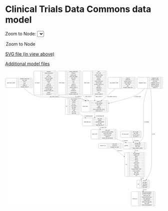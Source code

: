 <link rel='stylesheet' href="assets/style.css">
<link rel='stylesheet' href="https://unpkg.com/leaflet@1.5.1/dist/leaflet.css" integrity="sha512-xwE/Az9zrjBIphAcBb3F6JVqxf46+CDLwfLMHloNu6KEQCAWi6HcDUbeOfBIptF7tcCzusKFjFw2yuvEpDL9wQ==" crossorigin="">
<script type="text/javascript" src="https://code.jquery.com/jquery-3.2.1.min.js"></script>
<script type="text/javascript"  src="https://unpkg.com/leaflet@1.5.1/dist/leaflet.js"></script>
<script type="text/javascript" src="assets/actions.js"></script>

# Clinical Trials Data Commons data model

Zoom to Node: <select id="node_select">
  <option value="">Zoom to Node</option>
</select>
<div id="model"></div>

<p>
<a href="./model-desc/ctdc-model.svg">SVG file (in view above)</a>
<p>
<a href="./model-desc">Additional model files</a>


<div id='graph' style='display:off;'>
<svg width="2277pt" height="1960pt"
 viewBox="0.00 0.00 2277.00 1960.00" xmlns="http://www.w3.org/2000/svg" xmlns:xlink="http://www.w3.org/1999/xlink">
<g id="graph0" class="graph" transform="scale(1 1) rotate(0) translate(4 1956)">
<title>Perl</title>
<polygon fill="#ffffff" stroke="transparent" points="-4,4 -4,-1956 2273,-1956 2273,4 -4,4"/>
<!-- gene_fusion_variant -->
<g id="node1" class="node">
<title>gene_fusion_variant</title>
<path fill="none" stroke="#000000" d="M12,-1710C12,-1710 379,-1710 379,-1710 385,-1710 391,-1716 391,-1722 391,-1722 391,-1836 391,-1836 391,-1842 385,-1848 379,-1848 379,-1848 12,-1848 12,-1848 6,-1848 0,-1842 0,-1836 0,-1836 0,-1722 0,-1722 0,-1716 6,-1710 12,-1710"/>
<text text-anchor="middle" x="80.5" y="-1775.3" font-family="Times,serif" font-size="14.00" fill="#000000">gene_fusion_variant</text>
<polyline fill="none" stroke="#000000" points="161,-1710 161,-1848 "/>
<text text-anchor="middle" x="171.5" y="-1775.3" font-family="Times,serif" font-size="14.00" fill="#000000"> </text>
<polyline fill="none" stroke="#000000" points="182,-1710 182,-1848 "/>
<text text-anchor="middle" x="276" y="-1832.8" font-family="Times,serif" font-size="14.00" fill="#000000">oncomine_variant_class</text>
<polyline fill="none" stroke="#000000" points="182,-1825 370,-1825 "/>
<text text-anchor="middle" x="276" y="-1809.8" font-family="Times,serif" font-size="14.00" fill="#000000">show_node</text>
<polyline fill="none" stroke="#000000" points="182,-1802 370,-1802 "/>
<text text-anchor="middle" x="276" y="-1786.8" font-family="Times,serif" font-size="14.00" fill="#000000">gene2</text>
<polyline fill="none" stroke="#000000" points="182,-1779 370,-1779 "/>
<text text-anchor="middle" x="276" y="-1763.8" font-family="Times,serif" font-size="14.00" fill="#000000">gene1</text>
<polyline fill="none" stroke="#000000" points="182,-1756 370,-1756 "/>
<text text-anchor="middle" x="276" y="-1740.8" font-family="Times,serif" font-size="14.00" fill="#000000">variant_id</text>
<polyline fill="none" stroke="#000000" points="182,-1733 370,-1733 "/>
<text text-anchor="middle" x="276" y="-1717.8" font-family="Times,serif" font-size="14.00" fill="#000000">external_variant_id</text>
<polyline fill="none" stroke="#000000" points="370,-1710 370,-1848 "/>
<text text-anchor="middle" x="380.5" y="-1775.3" font-family="Times,serif" font-size="14.00" fill="#000000"> </text>
</g>
<!-- variant_report -->
<g id="node10" class="node">
<title>variant_report</title>
<path fill="none" stroke="#000000" d="M1103.5,-1359C1103.5,-1359 1475.5,-1359 1475.5,-1359 1481.5,-1359 1487.5,-1365 1487.5,-1371 1487.5,-1371 1487.5,-1508 1487.5,-1508 1487.5,-1514 1481.5,-1520 1475.5,-1520 1475.5,-1520 1103.5,-1520 1103.5,-1520 1097.5,-1520 1091.5,-1514 1091.5,-1508 1091.5,-1508 1091.5,-1371 1091.5,-1371 1091.5,-1365 1097.5,-1359 1103.5,-1359"/>
<text text-anchor="middle" x="1151.5" y="-1435.8" font-family="Times,serif" font-size="14.00" fill="#000000">variant_report</text>
<polyline fill="none" stroke="#000000" points="1211.5,-1359 1211.5,-1520 "/>
<text text-anchor="middle" x="1222" y="-1435.8" font-family="Times,serif" font-size="14.00" fill="#000000"> </text>
<polyline fill="none" stroke="#000000" points="1232.5,-1359 1232.5,-1520 "/>
<text text-anchor="middle" x="1349.5" y="-1504.8" font-family="Times,serif" font-size="14.00" fill="#000000">analysis_id</text>
<polyline fill="none" stroke="#000000" points="1232.5,-1497 1466.5,-1497 "/>
<text text-anchor="middle" x="1349.5" y="-1481.8" font-family="Times,serif" font-size="14.00" fill="#000000">reference_genome</text>
<polyline fill="none" stroke="#000000" points="1232.5,-1474 1466.5,-1474 "/>
<text text-anchor="middle" x="1349.5" y="-1458.8" font-family="Times,serif" font-size="14.00" fill="#000000">show_node</text>
<polyline fill="none" stroke="#000000" points="1232.5,-1451 1466.5,-1451 "/>
<text text-anchor="middle" x="1349.5" y="-1435.8" font-family="Times,serif" font-size="14.00" fill="#000000">mapd</text>
<polyline fill="none" stroke="#000000" points="1232.5,-1428 1466.5,-1428 "/>
<text text-anchor="middle" x="1349.5" y="-1412.8" font-family="Times,serif" font-size="14.00" fill="#000000">cellularity</text>
<polyline fill="none" stroke="#000000" points="1232.5,-1405 1466.5,-1405 "/>
<text text-anchor="middle" x="1349.5" y="-1389.8" font-family="Times,serif" font-size="14.00" fill="#000000">torrent_variant_caller_version</text>
<polyline fill="none" stroke="#000000" points="1232.5,-1382 1466.5,-1382 "/>
<text text-anchor="middle" x="1349.5" y="-1366.8" font-family="Times,serif" font-size="14.00" fill="#000000">variant_report_id</text>
<polyline fill="none" stroke="#000000" points="1466.5,-1359 1466.5,-1520 "/>
<text text-anchor="middle" x="1477" y="-1435.8" font-family="Times,serif" font-size="14.00" fill="#000000"> </text>
</g>
<!-- gene_fusion_variant&#45;&gt;variant_report -->
<g id="edge6" class="edge">
<title>gene_fusion_variant&#45;&gt;variant_report</title>
<path fill="none" stroke="#000000" d="M258.5742,-1709.5692C296.1109,-1672.7414 346.7961,-1630.2154 400.5,-1606 492.2357,-1564.6359 524.303,-1582.3269 624.5,-1573 725.6968,-1563.58 983.6332,-1582.4156 1081.5,-1555 1107.1821,-1547.8056 1133.1414,-1536.8925 1157.6043,-1524.5943"/>
<polygon fill="#000000" stroke="#000000" points="1159.2474,-1527.6851 1166.5459,-1520.0051 1156.0511,-1521.4575 1159.2474,-1527.6851"/>
<text text-anchor="middle" x="707.5" y="-1576.8" font-family="Times,serif" font-size="14.00" fill="#000000">gene_fusion_variant_of</text>
</g>
<!-- arm -->
<g id="node2" class="node">
<title>arm</title>
<path fill="none" stroke="#000000" d="M1909.5,-259.5C1909.5,-259.5 2069.5,-259.5 2069.5,-259.5 2075.5,-259.5 2081.5,-265.5 2081.5,-271.5 2081.5,-271.5 2081.5,-362.5 2081.5,-362.5 2081.5,-368.5 2075.5,-374.5 2069.5,-374.5 2069.5,-374.5 1909.5,-374.5 1909.5,-374.5 1903.5,-374.5 1897.5,-368.5 1897.5,-362.5 1897.5,-362.5 1897.5,-271.5 1897.5,-271.5 1897.5,-265.5 1903.5,-259.5 1909.5,-259.5"/>
<text text-anchor="middle" x="1920" y="-313.3" font-family="Times,serif" font-size="14.00" fill="#000000">arm</text>
<polyline fill="none" stroke="#000000" points="1942.5,-259.5 1942.5,-374.5 "/>
<text text-anchor="middle" x="1953" y="-313.3" font-family="Times,serif" font-size="14.00" fill="#000000"> </text>
<polyline fill="none" stroke="#000000" points="1963.5,-259.5 1963.5,-374.5 "/>
<text text-anchor="middle" x="2012" y="-359.3" font-family="Times,serif" font-size="14.00" fill="#000000">arm_id</text>
<polyline fill="none" stroke="#000000" points="1963.5,-351.5 2060.5,-351.5 "/>
<text text-anchor="middle" x="2012" y="-336.3" font-family="Times,serif" font-size="14.00" fill="#000000">arm_target</text>
<polyline fill="none" stroke="#000000" points="1963.5,-328.5 2060.5,-328.5 "/>
<text text-anchor="middle" x="2012" y="-313.3" font-family="Times,serif" font-size="14.00" fill="#000000">arm_drug</text>
<polyline fill="none" stroke="#000000" points="1963.5,-305.5 2060.5,-305.5 "/>
<text text-anchor="middle" x="2012" y="-290.3" font-family="Times,serif" font-size="14.00" fill="#000000">pubmed_id</text>
<polyline fill="none" stroke="#000000" points="1963.5,-282.5 2060.5,-282.5 "/>
<text text-anchor="middle" x="2012" y="-267.3" font-family="Times,serif" font-size="14.00" fill="#000000">show_node</text>
<polyline fill="none" stroke="#000000" points="2060.5,-259.5 2060.5,-374.5 "/>
<text text-anchor="middle" x="2071" y="-313.3" font-family="Times,serif" font-size="14.00" fill="#000000"> </text>
</g>
<!-- clinical_trial -->
<g id="node6" class="node">
<title>clinical_trial</title>
<path fill="none" stroke="#000000" d="M1829,-.5C1829,-.5 2150,-.5 2150,-.5 2156,-.5 2162,-6.5 2162,-12.5 2162,-12.5 2162,-195.5 2162,-195.5 2162,-201.5 2156,-207.5 2150,-207.5 2150,-207.5 1829,-207.5 1829,-207.5 1823,-207.5 1817,-201.5 1817,-195.5 1817,-195.5 1817,-12.5 1817,-12.5 1817,-6.5 1823,-.5 1829,-.5"/>
<text text-anchor="middle" x="1870" y="-100.3" font-family="Times,serif" font-size="14.00" fill="#000000">clinical_trial</text>
<polyline fill="none" stroke="#000000" points="1923,-.5 1923,-207.5 "/>
<text text-anchor="middle" x="1933.5" y="-100.3" font-family="Times,serif" font-size="14.00" fill="#000000"> </text>
<polyline fill="none" stroke="#000000" points="1944,-.5 1944,-207.5 "/>
<text text-anchor="middle" x="2042.5" y="-192.3" font-family="Times,serif" font-size="14.00" fill="#000000">clinical_trial_description</text>
<polyline fill="none" stroke="#000000" points="1944,-184.5 2141,-184.5 "/>
<text text-anchor="middle" x="2042.5" y="-169.3" font-family="Times,serif" font-size="14.00" fill="#000000">principal_investigators</text>
<polyline fill="none" stroke="#000000" points="1944,-161.5 2141,-161.5 "/>
<text text-anchor="middle" x="2042.5" y="-146.3" font-family="Times,serif" font-size="14.00" fill="#000000">clinical_trial_type</text>
<polyline fill="none" stroke="#000000" points="1944,-138.5 2141,-138.5 "/>
<text text-anchor="middle" x="2042.5" y="-123.3" font-family="Times,serif" font-size="14.00" fill="#000000">clinical_trial_short_name</text>
<polyline fill="none" stroke="#000000" points="1944,-115.5 2141,-115.5 "/>
<text text-anchor="middle" x="2042.5" y="-100.3" font-family="Times,serif" font-size="14.00" fill="#000000">lead_organization</text>
<polyline fill="none" stroke="#000000" points="1944,-92.5 2141,-92.5 "/>
<text text-anchor="middle" x="2042.5" y="-77.3" font-family="Times,serif" font-size="14.00" fill="#000000">clinical_trial_id</text>
<polyline fill="none" stroke="#000000" points="1944,-69.5 2141,-69.5 "/>
<text text-anchor="middle" x="2042.5" y="-54.3" font-family="Times,serif" font-size="14.00" fill="#000000">clinical_trial_long_name</text>
<polyline fill="none" stroke="#000000" points="1944,-46.5 2141,-46.5 "/>
<text text-anchor="middle" x="2042.5" y="-31.3" font-family="Times,serif" font-size="14.00" fill="#000000">show_node</text>
<polyline fill="none" stroke="#000000" points="1944,-23.5 2141,-23.5 "/>
<text text-anchor="middle" x="2042.5" y="-8.3" font-family="Times,serif" font-size="14.00" fill="#000000">clinical_trial_designation</text>
<polyline fill="none" stroke="#000000" points="2141,-.5 2141,-207.5 "/>
<text text-anchor="middle" x="2151.5" y="-100.3" font-family="Times,serif" font-size="14.00" fill="#000000"> </text>
</g>
<!-- arm&#45;&gt;clinical_trial -->
<g id="edge8" class="edge">
<title>arm&#45;&gt;clinical_trial</title>
<path fill="none" stroke="#000000" d="M1989.5,-259.3591C1989.5,-246.3456 1989.5,-232.0895 1989.5,-217.6573"/>
<polygon fill="#000000" stroke="#000000" points="1993.0001,-217.6507 1989.5,-207.6508 1986.0001,-217.6508 1993.0001,-217.6507"/>
<text text-anchor="middle" x="2015.5" y="-229.8" font-family="Times,serif" font-size="14.00" fill="#000000">of_trial</text>
</g>
<!-- metastatic_site -->
<g id="node3" class="node">
<title>metastatic_site</title>
<path fill="none" stroke="#000000" d="M1355.5,-835C1355.5,-835 1673.5,-835 1673.5,-835 1679.5,-835 1685.5,-841 1685.5,-847 1685.5,-847 1685.5,-892 1685.5,-892 1685.5,-898 1679.5,-904 1673.5,-904 1673.5,-904 1355.5,-904 1355.5,-904 1349.5,-904 1343.5,-898 1343.5,-892 1343.5,-892 1343.5,-847 1343.5,-847 1343.5,-841 1349.5,-835 1355.5,-835"/>
<text text-anchor="middle" x="1407" y="-865.8" font-family="Times,serif" font-size="14.00" fill="#000000">metastatic_site</text>
<polyline fill="none" stroke="#000000" points="1470.5,-835 1470.5,-904 "/>
<text text-anchor="middle" x="1481" y="-865.8" font-family="Times,serif" font-size="14.00" fill="#000000"> </text>
<polyline fill="none" stroke="#000000" points="1491.5,-835 1491.5,-904 "/>
<text text-anchor="middle" x="1578" y="-888.8" font-family="Times,serif" font-size="14.00" fill="#000000">show_node</text>
<polyline fill="none" stroke="#000000" points="1491.5,-881 1664.5,-881 "/>
<text text-anchor="middle" x="1578" y="-865.8" font-family="Times,serif" font-size="14.00" fill="#000000">met_site_id</text>
<polyline fill="none" stroke="#000000" points="1491.5,-858 1664.5,-858 "/>
<text text-anchor="middle" x="1578" y="-842.8" font-family="Times,serif" font-size="14.00" fill="#000000">metastatic_site_name</text>
<polyline fill="none" stroke="#000000" points="1664.5,-835 1664.5,-904 "/>
<text text-anchor="middle" x="1675" y="-865.8" font-family="Times,serif" font-size="14.00" fill="#000000"> </text>
</g>
<!-- case -->
<g id="node4" class="node">
<title>case</title>
<path fill="none" stroke="#000000" d="M1733.5,-426.5C1733.5,-426.5 2001.5,-426.5 2001.5,-426.5 2007.5,-426.5 2013.5,-432.5 2013.5,-438.5 2013.5,-438.5 2013.5,-759.5 2013.5,-759.5 2013.5,-765.5 2007.5,-771.5 2001.5,-771.5 2001.5,-771.5 1733.5,-771.5 1733.5,-771.5 1727.5,-771.5 1721.5,-765.5 1721.5,-759.5 1721.5,-759.5 1721.5,-438.5 1721.5,-438.5 1721.5,-432.5 1727.5,-426.5 1733.5,-426.5"/>
<text text-anchor="middle" x="1746" y="-595.3" font-family="Times,serif" font-size="14.00" fill="#000000">case</text>
<polyline fill="none" stroke="#000000" points="1770.5,-426.5 1770.5,-771.5 "/>
<text text-anchor="middle" x="1781" y="-595.3" font-family="Times,serif" font-size="14.00" fill="#000000"> </text>
<polyline fill="none" stroke="#000000" points="1791.5,-426.5 1791.5,-771.5 "/>
<text text-anchor="middle" x="1892" y="-756.3" font-family="Times,serif" font-size="14.00" fill="#000000">ctep_subcategory</text>
<polyline fill="none" stroke="#000000" points="1791.5,-748.5 1992.5,-748.5 "/>
<text text-anchor="middle" x="1892" y="-733.3" font-family="Times,serif" font-size="14.00" fill="#000000">meddra_code</text>
<polyline fill="none" stroke="#000000" points="1791.5,-725.5 1992.5,-725.5 "/>
<text text-anchor="middle" x="1892" y="-710.3" font-family="Times,serif" font-size="14.00" fill="#000000">gender</text>
<polyline fill="none" stroke="#000000" points="1791.5,-702.5 1992.5,-702.5 "/>
<text text-anchor="middle" x="1892" y="-687.3" font-family="Times,serif" font-size="14.00" fill="#000000">disease</text>
<polyline fill="none" stroke="#000000" points="1791.5,-679.5 1992.5,-679.5 "/>
<text text-anchor="middle" x="1892" y="-664.3" font-family="Times,serif" font-size="14.00" fill="#000000">ethnicity</text>
<polyline fill="none" stroke="#000000" points="1791.5,-656.5 1992.5,-656.5 "/>
<text text-anchor="middle" x="1892" y="-641.3" font-family="Times,serif" font-size="14.00" fill="#000000">case_id</text>
<polyline fill="none" stroke="#000000" points="1791.5,-633.5 1992.5,-633.5 "/>
<text text-anchor="middle" x="1892" y="-618.3" font-family="Times,serif" font-size="14.00" fill="#000000">patient_status</text>
<polyline fill="none" stroke="#000000" points="1791.5,-610.5 1992.5,-610.5 "/>
<text text-anchor="middle" x="1892" y="-595.3" font-family="Times,serif" font-size="14.00" fill="#000000">source_id</text>
<polyline fill="none" stroke="#000000" points="1791.5,-587.5 1992.5,-587.5 "/>
<text text-anchor="middle" x="1892" y="-572.3" font-family="Times,serif" font-size="14.00" fill="#000000">prior_drugs</text>
<polyline fill="none" stroke="#000000" points="1791.5,-564.5 1992.5,-564.5 "/>
<text text-anchor="middle" x="1892" y="-549.3" font-family="Times,serif" font-size="14.00" fill="#000000">current_step</text>
<polyline fill="none" stroke="#000000" points="1791.5,-541.5 1992.5,-541.5 "/>
<text text-anchor="middle" x="1892" y="-526.3" font-family="Times,serif" font-size="14.00" fill="#000000">ecog_performance_status</text>
<polyline fill="none" stroke="#000000" points="1791.5,-518.5 1992.5,-518.5 "/>
<text text-anchor="middle" x="1892" y="-503.3" font-family="Times,serif" font-size="14.00" fill="#000000">extent_of_disease</text>
<polyline fill="none" stroke="#000000" points="1791.5,-495.5 1992.5,-495.5 "/>
<text text-anchor="middle" x="1892" y="-480.3" font-family="Times,serif" font-size="14.00" fill="#000000">show_node</text>
<polyline fill="none" stroke="#000000" points="1791.5,-472.5 1992.5,-472.5 "/>
<text text-anchor="middle" x="1892" y="-457.3" font-family="Times,serif" font-size="14.00" fill="#000000">ctep_category</text>
<polyline fill="none" stroke="#000000" points="1791.5,-449.5 1992.5,-449.5 "/>
<text text-anchor="middle" x="1892" y="-434.3" font-family="Times,serif" font-size="14.00" fill="#000000">race</text>
<polyline fill="none" stroke="#000000" points="1992.5,-426.5 1992.5,-771.5 "/>
<text text-anchor="middle" x="2003" y="-595.3" font-family="Times,serif" font-size="14.00" fill="#000000"> </text>
</g>
<!-- metastatic_site&#45;&gt;case -->
<g id="edge11" class="edge">
<title>metastatic_site&#45;&gt;case</title>
<path fill="none" stroke="#000000" d="M1559.5662,-834.9662C1598.5404,-805.1007 1657.2403,-760.1197 1712.9715,-717.4135"/>
<polygon fill="#000000" stroke="#000000" points="1715.3613,-719.9917 1721.17,-711.1311 1711.1036,-714.4354 1715.3613,-719.9917"/>
<text text-anchor="middle" x="1651" y="-793.8" font-family="Times,serif" font-size="14.00" fill="#000000">met_site_of</text>
</g>
<!-- case&#45;&gt;arm -->
<g id="edge14" class="edge">
<title>case&#45;&gt;arm</title>
<path fill="none" stroke="#000000" d="M1942.157,-426.4322C1948.6055,-411.5267 1954.8393,-397.1174 1960.5497,-383.9178"/>
<polygon fill="#000000" stroke="#000000" points="1963.8526,-385.0981 1964.6109,-374.5305 1957.428,-382.3187 1963.8526,-385.0981"/>
<text text-anchor="middle" x="1977.5" y="-396.8" font-family="Times,serif" font-size="14.00" fill="#000000">of_arm</text>
</g>
<!-- specimen -->
<g id="node5" class="node">
<title>specimen</title>
<path fill="none" stroke="#000000" d="M1715.5,-823.5C1715.5,-823.5 2019.5,-823.5 2019.5,-823.5 2025.5,-823.5 2031.5,-829.5 2031.5,-835.5 2031.5,-835.5 2031.5,-903.5 2031.5,-903.5 2031.5,-909.5 2025.5,-915.5 2019.5,-915.5 2019.5,-915.5 1715.5,-915.5 1715.5,-915.5 1709.5,-915.5 1703.5,-909.5 1703.5,-903.5 1703.5,-903.5 1703.5,-835.5 1703.5,-835.5 1703.5,-829.5 1709.5,-823.5 1715.5,-823.5"/>
<text text-anchor="middle" x="1746" y="-865.8" font-family="Times,serif" font-size="14.00" fill="#000000">specimen</text>
<polyline fill="none" stroke="#000000" points="1788.5,-823.5 1788.5,-915.5 "/>
<text text-anchor="middle" x="1799" y="-865.8" font-family="Times,serif" font-size="14.00" fill="#000000"> </text>
<polyline fill="none" stroke="#000000" points="1809.5,-823.5 1809.5,-915.5 "/>
<text text-anchor="middle" x="1910" y="-900.3" font-family="Times,serif" font-size="14.00" fill="#000000">specimen_type</text>
<polyline fill="none" stroke="#000000" points="1809.5,-892.5 2010.5,-892.5 "/>
<text text-anchor="middle" x="1910" y="-877.3" font-family="Times,serif" font-size="14.00" fill="#000000">specimen_id</text>
<polyline fill="none" stroke="#000000" points="1809.5,-869.5 2010.5,-869.5 "/>
<text text-anchor="middle" x="1910" y="-854.3" font-family="Times,serif" font-size="14.00" fill="#000000">show_node</text>
<polyline fill="none" stroke="#000000" points="1809.5,-846.5 2010.5,-846.5 "/>
<text text-anchor="middle" x="1910" y="-831.3" font-family="Times,serif" font-size="14.00" fill="#000000">biopsy_sequence_number</text>
<polyline fill="none" stroke="#000000" points="2010.5,-823.5 2010.5,-915.5 "/>
<text text-anchor="middle" x="2021" y="-865.8" font-family="Times,serif" font-size="14.00" fill="#000000"> </text>
</g>
<!-- specimen&#45;&gt;case -->
<g id="edge2" class="edge">
<title>specimen&#45;&gt;case</title>
<path fill="none" stroke="#000000" d="M1867.5,-823.3067C1867.5,-810.9287 1867.5,-796.7591 1867.5,-781.6898"/>
<polygon fill="#000000" stroke="#000000" points="1871.0001,-781.667 1867.5,-771.667 1864.0001,-781.6671 1871.0001,-781.667"/>
<text text-anchor="middle" x="1894.5" y="-793.8" font-family="Times,serif" font-size="14.00" fill="#000000">of_case</text>
</g>
<!-- nucleic_acid -->
<g id="node7" class="node">
<title>nucleic_acid</title>
<path fill="none" stroke="#000000" d="M1247.5,-967.5C1247.5,-967.5 1597.5,-967.5 1597.5,-967.5 1603.5,-967.5 1609.5,-973.5 1609.5,-979.5 1609.5,-979.5 1609.5,-1093.5 1609.5,-1093.5 1609.5,-1099.5 1603.5,-1105.5 1597.5,-1105.5 1597.5,-1105.5 1247.5,-1105.5 1247.5,-1105.5 1241.5,-1105.5 1235.5,-1099.5 1235.5,-1093.5 1235.5,-1093.5 1235.5,-979.5 1235.5,-979.5 1235.5,-973.5 1241.5,-967.5 1247.5,-967.5"/>
<text text-anchor="middle" x="1288.5" y="-1032.8" font-family="Times,serif" font-size="14.00" fill="#000000">nucleic_acid</text>
<polyline fill="none" stroke="#000000" points="1341.5,-967.5 1341.5,-1105.5 "/>
<text text-anchor="middle" x="1352" y="-1032.8" font-family="Times,serif" font-size="14.00" fill="#000000"> </text>
<polyline fill="none" stroke="#000000" points="1362.5,-967.5 1362.5,-1105.5 "/>
<text text-anchor="middle" x="1475.5" y="-1090.3" font-family="Times,serif" font-size="14.00" fill="#000000">show_node</text>
<polyline fill="none" stroke="#000000" points="1362.5,-1082.5 1588.5,-1082.5 "/>
<text text-anchor="middle" x="1475.5" y="-1067.3" font-family="Times,serif" font-size="14.00" fill="#000000">molecular_sequence_number</text>
<polyline fill="none" stroke="#000000" points="1362.5,-1059.5 1588.5,-1059.5 "/>
<text text-anchor="middle" x="1475.5" y="-1044.3" font-family="Times,serif" font-size="14.00" fill="#000000">nucleic_acid_volume</text>
<polyline fill="none" stroke="#000000" points="1362.5,-1036.5 1588.5,-1036.5 "/>
<text text-anchor="middle" x="1475.5" y="-1021.3" font-family="Times,serif" font-size="14.00" fill="#000000">nucleic_acid_type</text>
<polyline fill="none" stroke="#000000" points="1362.5,-1013.5 1588.5,-1013.5 "/>
<text text-anchor="middle" x="1475.5" y="-998.3" font-family="Times,serif" font-size="14.00" fill="#000000">aliquot_id</text>
<polyline fill="none" stroke="#000000" points="1362.5,-990.5 1588.5,-990.5 "/>
<text text-anchor="middle" x="1475.5" y="-975.3" font-family="Times,serif" font-size="14.00" fill="#000000">nucleic_acid_concentration</text>
<polyline fill="none" stroke="#000000" points="1588.5,-967.5 1588.5,-1105.5 "/>
<text text-anchor="middle" x="1599" y="-1032.8" font-family="Times,serif" font-size="14.00" fill="#000000"> </text>
</g>
<!-- nucleic_acid&#45;&gt;specimen -->
<g id="edge4" class="edge">
<title>nucleic_acid&#45;&gt;specimen</title>
<path fill="none" stroke="#000000" d="M1606.3892,-967.4899C1649.6734,-951.2462 1694.9686,-934.2477 1735.4499,-919.0559"/>
<polygon fill="#000000" stroke="#000000" points="1736.6862,-922.3304 1744.8188,-915.5399 1734.2266,-915.7767 1736.6862,-922.3304"/>
<text text-anchor="middle" x="1729.5" y="-937.8" font-family="Times,serif" font-size="14.00" fill="#000000">of_specimen</text>
</g>
<!-- sequencing_assay -->
<g id="node8" class="node">
<title>sequencing_assay</title>
<path fill="none" stroke="#000000" d="M1121,-1157.5C1121,-1157.5 1458,-1157.5 1458,-1157.5 1464,-1157.5 1470,-1163.5 1470,-1169.5 1470,-1169.5 1470,-1260.5 1470,-1260.5 1470,-1266.5 1464,-1272.5 1458,-1272.5 1458,-1272.5 1121,-1272.5 1121,-1272.5 1115,-1272.5 1109,-1266.5 1109,-1260.5 1109,-1260.5 1109,-1169.5 1109,-1169.5 1109,-1163.5 1115,-1157.5 1121,-1157.5"/>
<text text-anchor="middle" x="1182" y="-1211.3" font-family="Times,serif" font-size="14.00" fill="#000000">sequencing_assay</text>
<polyline fill="none" stroke="#000000" points="1255,-1157.5 1255,-1272.5 "/>
<text text-anchor="middle" x="1265.5" y="-1211.3" font-family="Times,serif" font-size="14.00" fill="#000000"> </text>
<polyline fill="none" stroke="#000000" points="1276,-1157.5 1276,-1272.5 "/>
<text text-anchor="middle" x="1362.5" y="-1257.3" font-family="Times,serif" font-size="14.00" fill="#000000">show_node</text>
<polyline fill="none" stroke="#000000" points="1276,-1249.5 1449,-1249.5 "/>
<text text-anchor="middle" x="1362.5" y="-1234.3" font-family="Times,serif" font-size="14.00" fill="#000000">platform</text>
<polyline fill="none" stroke="#000000" points="1276,-1226.5 1449,-1226.5 "/>
<text text-anchor="middle" x="1362.5" y="-1211.3" font-family="Times,serif" font-size="14.00" fill="#000000">experimental_method</text>
<polyline fill="none" stroke="#000000" points="1276,-1203.5 1449,-1203.5 "/>
<text text-anchor="middle" x="1362.5" y="-1188.3" font-family="Times,serif" font-size="14.00" fill="#000000">qc_result</text>
<polyline fill="none" stroke="#000000" points="1276,-1180.5 1449,-1180.5 "/>
<text text-anchor="middle" x="1362.5" y="-1165.3" font-family="Times,serif" font-size="14.00" fill="#000000">sequencing_assay_id</text>
<polyline fill="none" stroke="#000000" points="1449,-1157.5 1449,-1272.5 "/>
<text text-anchor="middle" x="1459.5" y="-1211.3" font-family="Times,serif" font-size="14.00" fill="#000000"> </text>
</g>
<!-- sequencing_assay&#45;&gt;nucleic_acid -->
<g id="edge9" class="edge">
<title>sequencing_assay&#45;&gt;nucleic_acid</title>
<path fill="none" stroke="#000000" d="M1332.6813,-1157.0462C1342.985,-1143.2175 1354.1439,-1128.241 1364.9789,-1113.6993"/>
<polygon fill="#000000" stroke="#000000" points="1367.7893,-1115.7855 1370.9575,-1105.6754 1362.1761,-1111.6031 1367.7893,-1115.7855"/>
<text text-anchor="middle" x="1412" y="-1127.8" font-family="Times,serif" font-size="14.00" fill="#000000">of_nucleic_acid</text>
</g>
<!-- file -->
<g id="node9" class="node">
<title>file</title>
<path fill="none" stroke="#000000" d="M876,-1324.5C876,-1324.5 1061,-1324.5 1061,-1324.5 1067,-1324.5 1073,-1330.5 1073,-1336.5 1073,-1336.5 1073,-1542.5 1073,-1542.5 1073,-1548.5 1067,-1554.5 1061,-1554.5 1061,-1554.5 876,-1554.5 876,-1554.5 870,-1554.5 864,-1548.5 864,-1542.5 864,-1542.5 864,-1336.5 864,-1336.5 864,-1330.5 870,-1324.5 876,-1324.5"/>
<text text-anchor="middle" x="883.5" y="-1435.8" font-family="Times,serif" font-size="14.00" fill="#000000">file</text>
<polyline fill="none" stroke="#000000" points="903,-1324.5 903,-1554.5 "/>
<text text-anchor="middle" x="913.5" y="-1435.8" font-family="Times,serif" font-size="14.00" fill="#000000"> </text>
<polyline fill="none" stroke="#000000" points="924,-1324.5 924,-1554.5 "/>
<text text-anchor="middle" x="988" y="-1539.3" font-family="Times,serif" font-size="14.00" fill="#000000">file_description</text>
<polyline fill="none" stroke="#000000" points="924,-1531.5 1052,-1531.5 "/>
<text text-anchor="middle" x="988" y="-1516.3" font-family="Times,serif" font-size="14.00" fill="#000000">file_name</text>
<polyline fill="none" stroke="#000000" points="924,-1508.5 1052,-1508.5 "/>
<text text-anchor="middle" x="988" y="-1493.3" font-family="Times,serif" font-size="14.00" fill="#000000">md5sum</text>
<polyline fill="none" stroke="#000000" points="924,-1485.5 1052,-1485.5 "/>
<text text-anchor="middle" x="988" y="-1470.3" font-family="Times,serif" font-size="14.00" fill="#000000">file_size</text>
<polyline fill="none" stroke="#000000" points="924,-1462.5 1052,-1462.5 "/>
<text text-anchor="middle" x="988" y="-1447.3" font-family="Times,serif" font-size="14.00" fill="#000000">file_location</text>
<polyline fill="none" stroke="#000000" points="924,-1439.5 1052,-1439.5 "/>
<text text-anchor="middle" x="988" y="-1424.3" font-family="Times,serif" font-size="14.00" fill="#000000">file_format</text>
<polyline fill="none" stroke="#000000" points="924,-1416.5 1052,-1416.5 "/>
<text text-anchor="middle" x="988" y="-1401.3" font-family="Times,serif" font-size="14.00" fill="#000000">file_type</text>
<polyline fill="none" stroke="#000000" points="924,-1393.5 1052,-1393.5 "/>
<text text-anchor="middle" x="988" y="-1378.3" font-family="Times,serif" font-size="14.00" fill="#000000">uuid</text>
<polyline fill="none" stroke="#000000" points="924,-1370.5 1052,-1370.5 "/>
<text text-anchor="middle" x="988" y="-1355.3" font-family="Times,serif" font-size="14.00" fill="#000000">file_status</text>
<polyline fill="none" stroke="#000000" points="924,-1347.5 1052,-1347.5 "/>
<text text-anchor="middle" x="988" y="-1332.3" font-family="Times,serif" font-size="14.00" fill="#000000">show_node</text>
<polyline fill="none" stroke="#000000" points="1052,-1324.5 1052,-1554.5 "/>
<text text-anchor="middle" x="1062.5" y="-1435.8" font-family="Times,serif" font-size="14.00" fill="#000000"> </text>
</g>
<!-- file&#45;&gt;sequencing_assay -->
<g id="edge17" class="edge">
<title>file&#45;&gt;sequencing_assay</title>
<path fill="none" stroke="#000000" d="M1073.2835,-1331.637C1076.3543,-1329.0271 1079.4297,-1326.4763 1082.5,-1324 1103.6878,-1306.9115 1127.9689,-1291.2998 1152.2717,-1277.563"/>
<polygon fill="#000000" stroke="#000000" points="1154.1813,-1280.5059 1161.2206,-1272.5876 1150.7798,-1274.3879 1154.1813,-1280.5059"/>
<text text-anchor="middle" x="1200" y="-1294.8" font-family="Times,serif" font-size="14.00" fill="#000000">of_sequencing_assay</text>
</g>
<!-- variant_report&#45;&gt;sequencing_assay -->
<g id="edge16" class="edge">
<title>variant_report&#45;&gt;sequencing_assay</title>
<path fill="none" stroke="#000000" d="M1289.5,-1358.7675C1289.5,-1333.799 1289.5,-1306.5664 1289.5,-1282.5841"/>
<polygon fill="#000000" stroke="#000000" points="1293.0001,-1282.5211 1289.5,-1272.5211 1286.0001,-1282.5211 1293.0001,-1282.5211"/>
<text text-anchor="middle" x="1365" y="-1294.8" font-family="Times,serif" font-size="14.00" fill="#000000">of_sequencing_assay</text>
</g>
<!-- snv_variant -->
<g id="node11" class="node">
<title>snv_variant</title>
<path fill="none" stroke="#000000" d="M421.5,-1606.5C421.5,-1606.5 727.5,-1606.5 727.5,-1606.5 733.5,-1606.5 739.5,-1612.5 739.5,-1618.5 739.5,-1618.5 739.5,-1939.5 739.5,-1939.5 739.5,-1945.5 733.5,-1951.5 727.5,-1951.5 727.5,-1951.5 421.5,-1951.5 421.5,-1951.5 415.5,-1951.5 409.5,-1945.5 409.5,-1939.5 409.5,-1939.5 409.5,-1618.5 409.5,-1618.5 409.5,-1612.5 415.5,-1606.5 421.5,-1606.5"/>
<text text-anchor="middle" x="459.5" y="-1775.3" font-family="Times,serif" font-size="14.00" fill="#000000">snv_variant</text>
<polyline fill="none" stroke="#000000" points="509.5,-1606.5 509.5,-1951.5 "/>
<text text-anchor="middle" x="520" y="-1775.3" font-family="Times,serif" font-size="14.00" fill="#000000"> </text>
<polyline fill="none" stroke="#000000" points="530.5,-1606.5 530.5,-1951.5 "/>
<text text-anchor="middle" x="624.5" y="-1936.3" font-family="Times,serif" font-size="14.00" fill="#000000">alternative</text>
<polyline fill="none" stroke="#000000" points="530.5,-1928.5 718.5,-1928.5 "/>
<text text-anchor="middle" x="624.5" y="-1913.3" font-family="Times,serif" font-size="14.00" fill="#000000">variant_classification</text>
<polyline fill="none" stroke="#000000" points="530.5,-1905.5 718.5,-1905.5 "/>
<text text-anchor="middle" x="624.5" y="-1890.3" font-family="Times,serif" font-size="14.00" fill="#000000">gene</text>
<polyline fill="none" stroke="#000000" points="530.5,-1882.5 718.5,-1882.5 "/>
<text text-anchor="middle" x="624.5" y="-1867.3" font-family="Times,serif" font-size="14.00" fill="#000000">show_node</text>
<polyline fill="none" stroke="#000000" points="530.5,-1859.5 718.5,-1859.5 "/>
<text text-anchor="middle" x="624.5" y="-1844.3" font-family="Times,serif" font-size="14.00" fill="#000000">amino_acid_change</text>
<polyline fill="none" stroke="#000000" points="530.5,-1836.5 718.5,-1836.5 "/>
<text text-anchor="middle" x="624.5" y="-1821.3" font-family="Times,serif" font-size="14.00" fill="#000000">genomic_hgvs</text>
<polyline fill="none" stroke="#000000" points="530.5,-1813.5 718.5,-1813.5 "/>
<text text-anchor="middle" x="624.5" y="-1798.3" font-family="Times,serif" font-size="14.00" fill="#000000">reference</text>
<polyline fill="none" stroke="#000000" points="530.5,-1790.5 718.5,-1790.5 "/>
<text text-anchor="middle" x="624.5" y="-1775.3" font-family="Times,serif" font-size="14.00" fill="#000000">exon</text>
<polyline fill="none" stroke="#000000" points="530.5,-1767.5 718.5,-1767.5 "/>
<text text-anchor="middle" x="624.5" y="-1752.3" font-family="Times,serif" font-size="14.00" fill="#000000">variant_id</text>
<polyline fill="none" stroke="#000000" points="530.5,-1744.5 718.5,-1744.5 "/>
<text text-anchor="middle" x="624.5" y="-1729.3" font-family="Times,serif" font-size="14.00" fill="#000000">chromosome</text>
<polyline fill="none" stroke="#000000" points="530.5,-1721.5 718.5,-1721.5 "/>
<text text-anchor="middle" x="624.5" y="-1706.3" font-family="Times,serif" font-size="14.00" fill="#000000">external_variant_id</text>
<polyline fill="none" stroke="#000000" points="530.5,-1698.5 718.5,-1698.5 "/>
<text text-anchor="middle" x="624.5" y="-1683.3" font-family="Times,serif" font-size="14.00" fill="#000000">transcript_hgvs</text>
<polyline fill="none" stroke="#000000" points="530.5,-1675.5 718.5,-1675.5 "/>
<text text-anchor="middle" x="624.5" y="-1660.3" font-family="Times,serif" font-size="14.00" fill="#000000">oncomine_variant_class</text>
<polyline fill="none" stroke="#000000" points="530.5,-1652.5 718.5,-1652.5 "/>
<text text-anchor="middle" x="624.5" y="-1637.3" font-family="Times,serif" font-size="14.00" fill="#000000">position</text>
<polyline fill="none" stroke="#000000" points="530.5,-1629.5 718.5,-1629.5 "/>
<text text-anchor="middle" x="624.5" y="-1614.3" font-family="Times,serif" font-size="14.00" fill="#000000">transcript_id</text>
<polyline fill="none" stroke="#000000" points="718.5,-1606.5 718.5,-1951.5 "/>
<text text-anchor="middle" x="729" y="-1775.3" font-family="Times,serif" font-size="14.00" fill="#000000"> </text>
</g>
<!-- snv_variant&#45;&gt;variant_report -->
<g id="edge12" class="edge">
<title>snv_variant&#45;&gt;variant_report</title>
<path fill="none" stroke="#000000" d="M739.716,-1610.6611C742.624,-1609.0426 745.5525,-1607.487 748.5,-1606 882.177,-1538.5594 939.8257,-1603.4373 1081.5,-1555 1105.0488,-1546.9489 1129.0346,-1536.2896 1151.9474,-1524.6958"/>
<polygon fill="#000000" stroke="#000000" points="1153.7201,-1527.7199 1161.0117,-1520.0333 1150.5182,-1521.4951 1153.7201,-1527.7199"/>
<text text-anchor="middle" x="1051" y="-1576.8" font-family="Times,serif" font-size="14.00" fill="#000000">snv_variant_of</text>
</g>
<!-- indel_variant -->
<g id="node12" class="node">
<title>indel_variant</title>
<path fill="none" stroke="#000000" d="M769.5,-1606.5C769.5,-1606.5 1085.5,-1606.5 1085.5,-1606.5 1091.5,-1606.5 1097.5,-1612.5 1097.5,-1618.5 1097.5,-1618.5 1097.5,-1939.5 1097.5,-1939.5 1097.5,-1945.5 1091.5,-1951.5 1085.5,-1951.5 1085.5,-1951.5 769.5,-1951.5 769.5,-1951.5 763.5,-1951.5 757.5,-1945.5 757.5,-1939.5 757.5,-1939.5 757.5,-1618.5 757.5,-1618.5 757.5,-1612.5 763.5,-1606.5 769.5,-1606.5"/>
<text text-anchor="middle" x="812.5" y="-1775.3" font-family="Times,serif" font-size="14.00" fill="#000000">indel_variant</text>
<polyline fill="none" stroke="#000000" points="867.5,-1606.5 867.5,-1951.5 "/>
<text text-anchor="middle" x="878" y="-1775.3" font-family="Times,serif" font-size="14.00" fill="#000000"> </text>
<polyline fill="none" stroke="#000000" points="888.5,-1606.5 888.5,-1951.5 "/>
<text text-anchor="middle" x="982.5" y="-1936.3" font-family="Times,serif" font-size="14.00" fill="#000000">variant_classification</text>
<polyline fill="none" stroke="#000000" points="888.5,-1928.5 1076.5,-1928.5 "/>
<text text-anchor="middle" x="982.5" y="-1913.3" font-family="Times,serif" font-size="14.00" fill="#000000">alternative</text>
<polyline fill="none" stroke="#000000" points="888.5,-1905.5 1076.5,-1905.5 "/>
<text text-anchor="middle" x="982.5" y="-1890.3" font-family="Times,serif" font-size="14.00" fill="#000000">genomic_hgvs</text>
<polyline fill="none" stroke="#000000" points="888.5,-1882.5 1076.5,-1882.5 "/>
<text text-anchor="middle" x="982.5" y="-1867.3" font-family="Times,serif" font-size="14.00" fill="#000000">amino_acid_change</text>
<polyline fill="none" stroke="#000000" points="888.5,-1859.5 1076.5,-1859.5 "/>
<text text-anchor="middle" x="982.5" y="-1844.3" font-family="Times,serif" font-size="14.00" fill="#000000">show_node</text>
<polyline fill="none" stroke="#000000" points="888.5,-1836.5 1076.5,-1836.5 "/>
<text text-anchor="middle" x="982.5" y="-1821.3" font-family="Times,serif" font-size="14.00" fill="#000000">reference</text>
<polyline fill="none" stroke="#000000" points="888.5,-1813.5 1076.5,-1813.5 "/>
<text text-anchor="middle" x="982.5" y="-1798.3" font-family="Times,serif" font-size="14.00" fill="#000000">gene</text>
<polyline fill="none" stroke="#000000" points="888.5,-1790.5 1076.5,-1790.5 "/>
<text text-anchor="middle" x="982.5" y="-1775.3" font-family="Times,serif" font-size="14.00" fill="#000000">exon</text>
<polyline fill="none" stroke="#000000" points="888.5,-1767.5 1076.5,-1767.5 "/>
<text text-anchor="middle" x="982.5" y="-1752.3" font-family="Times,serif" font-size="14.00" fill="#000000">variant_id</text>
<polyline fill="none" stroke="#000000" points="888.5,-1744.5 1076.5,-1744.5 "/>
<text text-anchor="middle" x="982.5" y="-1729.3" font-family="Times,serif" font-size="14.00" fill="#000000">chromosome</text>
<polyline fill="none" stroke="#000000" points="888.5,-1721.5 1076.5,-1721.5 "/>
<text text-anchor="middle" x="982.5" y="-1706.3" font-family="Times,serif" font-size="14.00" fill="#000000">external_variant_id</text>
<polyline fill="none" stroke="#000000" points="888.5,-1698.5 1076.5,-1698.5 "/>
<text text-anchor="middle" x="982.5" y="-1683.3" font-family="Times,serif" font-size="14.00" fill="#000000">position</text>
<polyline fill="none" stroke="#000000" points="888.5,-1675.5 1076.5,-1675.5 "/>
<text text-anchor="middle" x="982.5" y="-1660.3" font-family="Times,serif" font-size="14.00" fill="#000000">transcript_id</text>
<polyline fill="none" stroke="#000000" points="888.5,-1652.5 1076.5,-1652.5 "/>
<text text-anchor="middle" x="982.5" y="-1637.3" font-family="Times,serif" font-size="14.00" fill="#000000">transcript_hgvs</text>
<polyline fill="none" stroke="#000000" points="888.5,-1629.5 1076.5,-1629.5 "/>
<text text-anchor="middle" x="982.5" y="-1614.3" font-family="Times,serif" font-size="14.00" fill="#000000">oncomine_variant_class</text>
<polyline fill="none" stroke="#000000" points="1076.5,-1606.5 1076.5,-1951.5 "/>
<text text-anchor="middle" x="1087" y="-1775.3" font-family="Times,serif" font-size="14.00" fill="#000000"> </text>
</g>
<!-- indel_variant&#45;&gt;variant_report -->
<g id="edge13" class="edge">
<title>indel_variant&#45;&gt;variant_report</title>
<path fill="none" stroke="#000000" d="M1097.928,-1614.0571C1100.8037,-1611.3481 1103.6627,-1608.6607 1106.5,-1606 1134.1111,-1580.1075 1164.3981,-1552.3111 1192.2468,-1526.9899"/>
<polygon fill="#000000" stroke="#000000" points="1194.6021,-1529.5788 1199.6506,-1520.2641 1189.8953,-1524.3975 1194.6021,-1529.5788"/>
<text text-anchor="middle" x="1199" y="-1576.8" font-family="Times,serif" font-size="14.00" fill="#000000">indel_variant_of</text>
</g>
<!-- delins_variant -->
<g id="node13" class="node">
<title>delins_variant</title>
<path fill="none" stroke="#000000" d="M1127.5,-1606.5C1127.5,-1606.5 1451.5,-1606.5 1451.5,-1606.5 1457.5,-1606.5 1463.5,-1612.5 1463.5,-1618.5 1463.5,-1618.5 1463.5,-1939.5 1463.5,-1939.5 1463.5,-1945.5 1457.5,-1951.5 1451.5,-1951.5 1451.5,-1951.5 1127.5,-1951.5 1127.5,-1951.5 1121.5,-1951.5 1115.5,-1945.5 1115.5,-1939.5 1115.5,-1939.5 1115.5,-1618.5 1115.5,-1618.5 1115.5,-1612.5 1121.5,-1606.5 1127.5,-1606.5"/>
<text text-anchor="middle" x="1174.5" y="-1775.3" font-family="Times,serif" font-size="14.00" fill="#000000">delins_variant</text>
<polyline fill="none" stroke="#000000" points="1233.5,-1606.5 1233.5,-1951.5 "/>
<text text-anchor="middle" x="1244" y="-1775.3" font-family="Times,serif" font-size="14.00" fill="#000000"> </text>
<polyline fill="none" stroke="#000000" points="1254.5,-1606.5 1254.5,-1951.5 "/>
<text text-anchor="middle" x="1348.5" y="-1936.3" font-family="Times,serif" font-size="14.00" fill="#000000">gene</text>
<polyline fill="none" stroke="#000000" points="1254.5,-1928.5 1442.5,-1928.5 "/>
<text text-anchor="middle" x="1348.5" y="-1913.3" font-family="Times,serif" font-size="14.00" fill="#000000">show_node</text>
<polyline fill="none" stroke="#000000" points="1254.5,-1905.5 1442.5,-1905.5 "/>
<text text-anchor="middle" x="1348.5" y="-1890.3" font-family="Times,serif" font-size="14.00" fill="#000000">amino_acid_change</text>
<polyline fill="none" stroke="#000000" points="1254.5,-1882.5 1442.5,-1882.5 "/>
<text text-anchor="middle" x="1348.5" y="-1867.3" font-family="Times,serif" font-size="14.00" fill="#000000">genomic_hgvs</text>
<polyline fill="none" stroke="#000000" points="1254.5,-1859.5 1442.5,-1859.5 "/>
<text text-anchor="middle" x="1348.5" y="-1844.3" font-family="Times,serif" font-size="14.00" fill="#000000">reference</text>
<polyline fill="none" stroke="#000000" points="1254.5,-1836.5 1442.5,-1836.5 "/>
<text text-anchor="middle" x="1348.5" y="-1821.3" font-family="Times,serif" font-size="14.00" fill="#000000">alternative</text>
<polyline fill="none" stroke="#000000" points="1254.5,-1813.5 1442.5,-1813.5 "/>
<text text-anchor="middle" x="1348.5" y="-1798.3" font-family="Times,serif" font-size="14.00" fill="#000000">variant_classification</text>
<polyline fill="none" stroke="#000000" points="1254.5,-1790.5 1442.5,-1790.5 "/>
<text text-anchor="middle" x="1348.5" y="-1775.3" font-family="Times,serif" font-size="14.00" fill="#000000">transcript_hgvs</text>
<polyline fill="none" stroke="#000000" points="1254.5,-1767.5 1442.5,-1767.5 "/>
<text text-anchor="middle" x="1348.5" y="-1752.3" font-family="Times,serif" font-size="14.00" fill="#000000">oncomine_variant_class</text>
<polyline fill="none" stroke="#000000" points="1254.5,-1744.5 1442.5,-1744.5 "/>
<text text-anchor="middle" x="1348.5" y="-1729.3" font-family="Times,serif" font-size="14.00" fill="#000000">position</text>
<polyline fill="none" stroke="#000000" points="1254.5,-1721.5 1442.5,-1721.5 "/>
<text text-anchor="middle" x="1348.5" y="-1706.3" font-family="Times,serif" font-size="14.00" fill="#000000">transcript_id</text>
<polyline fill="none" stroke="#000000" points="1254.5,-1698.5 1442.5,-1698.5 "/>
<text text-anchor="middle" x="1348.5" y="-1683.3" font-family="Times,serif" font-size="14.00" fill="#000000">chromosome</text>
<polyline fill="none" stroke="#000000" points="1254.5,-1675.5 1442.5,-1675.5 "/>
<text text-anchor="middle" x="1348.5" y="-1660.3" font-family="Times,serif" font-size="14.00" fill="#000000">variant_id</text>
<polyline fill="none" stroke="#000000" points="1254.5,-1652.5 1442.5,-1652.5 "/>
<text text-anchor="middle" x="1348.5" y="-1637.3" font-family="Times,serif" font-size="14.00" fill="#000000">exon</text>
<polyline fill="none" stroke="#000000" points="1254.5,-1629.5 1442.5,-1629.5 "/>
<text text-anchor="middle" x="1348.5" y="-1614.3" font-family="Times,serif" font-size="14.00" fill="#000000">external_variant_id</text>
<polyline fill="none" stroke="#000000" points="1442.5,-1606.5 1442.5,-1951.5 "/>
<text text-anchor="middle" x="1453" y="-1775.3" font-family="Times,serif" font-size="14.00" fill="#000000"> </text>
</g>
<!-- delins_variant&#45;&gt;variant_report -->
<g id="edge7" class="edge">
<title>delins_variant&#45;&gt;variant_report</title>
<path fill="none" stroke="#000000" d="M1289.5,-1606.2662C1289.5,-1580.0112 1289.5,-1553.8513 1289.5,-1530.3"/>
<polygon fill="#000000" stroke="#000000" points="1293.0001,-1530.024 1289.5,-1520.024 1286.0001,-1530.024 1293.0001,-1530.024"/>
<text text-anchor="middle" x="1351" y="-1576.8" font-family="Times,serif" font-size="14.00" fill="#000000">delins_variant_of</text>
</g>
<!-- ihc_assay_report -->
<g id="node14" class="node">
<title>ihc_assay_report</title>
<path fill="none" stroke="#000000" d="M1675,-990.5C1675,-990.5 1954,-990.5 1954,-990.5 1960,-990.5 1966,-996.5 1966,-1002.5 1966,-1002.5 1966,-1070.5 1966,-1070.5 1966,-1076.5 1960,-1082.5 1954,-1082.5 1954,-1082.5 1675,-1082.5 1675,-1082.5 1669,-1082.5 1663,-1076.5 1663,-1070.5 1663,-1070.5 1663,-1002.5 1663,-1002.5 1663,-996.5 1669,-990.5 1675,-990.5"/>
<text text-anchor="middle" x="1732" y="-1032.8" font-family="Times,serif" font-size="14.00" fill="#000000">ihc_assay_report</text>
<polyline fill="none" stroke="#000000" points="1801,-990.5 1801,-1082.5 "/>
<text text-anchor="middle" x="1811.5" y="-1032.8" font-family="Times,serif" font-size="14.00" fill="#000000"> </text>
<polyline fill="none" stroke="#000000" points="1822,-990.5 1822,-1082.5 "/>
<text text-anchor="middle" x="1883.5" y="-1067.3" font-family="Times,serif" font-size="14.00" fill="#000000">ihc_test_gene</text>
<polyline fill="none" stroke="#000000" points="1822,-1059.5 1945,-1059.5 "/>
<text text-anchor="middle" x="1883.5" y="-1044.3" font-family="Times,serif" font-size="14.00" fill="#000000">show_node</text>
<polyline fill="none" stroke="#000000" points="1822,-1036.5 1945,-1036.5 "/>
<text text-anchor="middle" x="1883.5" y="-1021.3" font-family="Times,serif" font-size="14.00" fill="#000000">ihc_test_result</text>
<polyline fill="none" stroke="#000000" points="1822,-1013.5 1945,-1013.5 "/>
<text text-anchor="middle" x="1883.5" y="-998.3" font-family="Times,serif" font-size="14.00" fill="#000000">ihc_assay_id</text>
<polyline fill="none" stroke="#000000" points="1945,-990.5 1945,-1082.5 "/>
<text text-anchor="middle" x="1955.5" y="-1032.8" font-family="Times,serif" font-size="14.00" fill="#000000"> </text>
</g>
<!-- ihc_assay_report&#45;&gt;specimen -->
<g id="edge3" class="edge">
<title>ihc_assay_report&#45;&gt;specimen</title>
<path fill="none" stroke="#000000" d="M1829.1228,-990.4244C1835.4975,-970.3382 1843.0283,-946.609 1849.7231,-925.5141"/>
<polygon fill="#000000" stroke="#000000" points="1853.144,-926.3051 1852.833,-915.7148 1846.472,-924.1876 1853.144,-926.3051"/>
<text text-anchor="middle" x="1890.5" y="-937.8" font-family="Times,serif" font-size="14.00" fill="#000000">of_specimen</text>
</g>
<!-- copy_number_variant -->
<g id="node15" class="node">
<title>copy_number_variant</title>
<path fill="none" stroke="#000000" d="M1493.5,-1698.5C1493.5,-1698.5 1871.5,-1698.5 1871.5,-1698.5 1877.5,-1698.5 1883.5,-1704.5 1883.5,-1710.5 1883.5,-1710.5 1883.5,-1847.5 1883.5,-1847.5 1883.5,-1853.5 1877.5,-1859.5 1871.5,-1859.5 1871.5,-1859.5 1493.5,-1859.5 1493.5,-1859.5 1487.5,-1859.5 1481.5,-1853.5 1481.5,-1847.5 1481.5,-1847.5 1481.5,-1710.5 1481.5,-1710.5 1481.5,-1704.5 1487.5,-1698.5 1493.5,-1698.5"/>
<text text-anchor="middle" x="1567.5" y="-1775.3" font-family="Times,serif" font-size="14.00" fill="#000000">copy_number_variant</text>
<polyline fill="none" stroke="#000000" points="1653.5,-1698.5 1653.5,-1859.5 "/>
<text text-anchor="middle" x="1664" y="-1775.3" font-family="Times,serif" font-size="14.00" fill="#000000"> </text>
<polyline fill="none" stroke="#000000" points="1674.5,-1698.5 1674.5,-1859.5 "/>
<text text-anchor="middle" x="1768.5" y="-1844.3" font-family="Times,serif" font-size="14.00" fill="#000000">variant_id</text>
<polyline fill="none" stroke="#000000" points="1674.5,-1836.5 1862.5,-1836.5 "/>
<text text-anchor="middle" x="1768.5" y="-1821.3" font-family="Times,serif" font-size="14.00" fill="#000000">chromosome</text>
<polyline fill="none" stroke="#000000" points="1674.5,-1813.5 1862.5,-1813.5 "/>
<text text-anchor="middle" x="1768.5" y="-1798.3" font-family="Times,serif" font-size="14.00" fill="#000000">external_variant_id</text>
<polyline fill="none" stroke="#000000" points="1674.5,-1790.5 1862.5,-1790.5 "/>
<text text-anchor="middle" x="1768.5" y="-1775.3" font-family="Times,serif" font-size="14.00" fill="#000000">tumor_suppressor</text>
<polyline fill="none" stroke="#000000" points="1674.5,-1767.5 1862.5,-1767.5 "/>
<text text-anchor="middle" x="1768.5" y="-1752.3" font-family="Times,serif" font-size="14.00" fill="#000000">show_node</text>
<polyline fill="none" stroke="#000000" points="1674.5,-1744.5 1862.5,-1744.5 "/>
<text text-anchor="middle" x="1768.5" y="-1729.3" font-family="Times,serif" font-size="14.00" fill="#000000">gene</text>
<polyline fill="none" stroke="#000000" points="1674.5,-1721.5 1862.5,-1721.5 "/>
<text text-anchor="middle" x="1768.5" y="-1706.3" font-family="Times,serif" font-size="14.00" fill="#000000">oncomine_variant_class</text>
<polyline fill="none" stroke="#000000" points="1862.5,-1698.5 1862.5,-1859.5 "/>
<text text-anchor="middle" x="1873" y="-1775.3" font-family="Times,serif" font-size="14.00" fill="#000000"> </text>
</g>
<!-- copy_number_variant&#45;&gt;variant_report -->
<g id="edge1" class="edge">
<title>copy_number_variant&#45;&gt;variant_report</title>
<path fill="none" stroke="#000000" d="M1588.866,-1698.1126C1529.1014,-1646.4839 1451.6566,-1579.5818 1390.5102,-1526.7595"/>
<polygon fill="#000000" stroke="#000000" points="1392.6121,-1523.9501 1382.7567,-1520.0614 1388.036,-1529.2472 1392.6121,-1523.9501"/>
<text text-anchor="middle" x="1540" y="-1576.8" font-family="Times,serif" font-size="14.00" fill="#000000">copy_number_variant_of</text>
</g>
<!-- assignment_report -->
<g id="node16" class="node">
<title>assignment_report</title>
<path fill="none" stroke="#000000" d="M1914,-1698.5C1914,-1698.5 2257,-1698.5 2257,-1698.5 2263,-1698.5 2269,-1704.5 2269,-1710.5 2269,-1710.5 2269,-1847.5 2269,-1847.5 2269,-1853.5 2263,-1859.5 2257,-1859.5 2257,-1859.5 1914,-1859.5 1914,-1859.5 1908,-1859.5 1902,-1853.5 1902,-1847.5 1902,-1847.5 1902,-1710.5 1902,-1710.5 1902,-1704.5 1908,-1698.5 1914,-1698.5"/>
<text text-anchor="middle" x="1978" y="-1775.3" font-family="Times,serif" font-size="14.00" fill="#000000">assignment_report</text>
<polyline fill="none" stroke="#000000" points="2054,-1698.5 2054,-1859.5 "/>
<text text-anchor="middle" x="2064.5" y="-1775.3" font-family="Times,serif" font-size="14.00" fill="#000000"> </text>
<polyline fill="none" stroke="#000000" points="2075,-1698.5 2075,-1859.5 "/>
<text text-anchor="middle" x="2161.5" y="-1844.3" font-family="Times,serif" font-size="14.00" fill="#000000">assignment_logic</text>
<polyline fill="none" stroke="#000000" points="2075,-1836.5 2248,-1836.5 "/>
<text text-anchor="middle" x="2161.5" y="-1821.3" font-family="Times,serif" font-size="14.00" fill="#000000">treatment_outcome</text>
<polyline fill="none" stroke="#000000" points="2075,-1813.5 2248,-1813.5 "/>
<text text-anchor="middle" x="2161.5" y="-1798.3" font-family="Times,serif" font-size="14.00" fill="#000000">show_node</text>
<polyline fill="none" stroke="#000000" points="2075,-1790.5 2248,-1790.5 "/>
<text text-anchor="middle" x="2161.5" y="-1775.3" font-family="Times,serif" font-size="14.00" fill="#000000">assignment_report_id</text>
<polyline fill="none" stroke="#000000" points="2075,-1767.5 2248,-1767.5 "/>
<text text-anchor="middle" x="2161.5" y="-1752.3" font-family="Times,serif" font-size="14.00" fill="#000000">assignment_outcome</text>
<polyline fill="none" stroke="#000000" points="2075,-1744.5 2248,-1744.5 "/>
<text text-anchor="middle" x="2161.5" y="-1729.3" font-family="Times,serif" font-size="14.00" fill="#000000">step_at_assignment</text>
<polyline fill="none" stroke="#000000" points="2075,-1721.5 2248,-1721.5 "/>
<text text-anchor="middle" x="2161.5" y="-1706.3" font-family="Times,serif" font-size="14.00" fill="#000000">analysis_id</text>
<polyline fill="none" stroke="#000000" points="2248,-1698.5 2248,-1859.5 "/>
<text text-anchor="middle" x="2258.5" y="-1775.3" font-family="Times,serif" font-size="14.00" fill="#000000"> </text>
</g>
<!-- assignment_report&#45;&gt;arm -->
<g id="edge15" class="edge">
<title>assignment_report&#45;&gt;arm</title>
<path fill="none" stroke="#000000" d="M2095.5538,-1698.2001C2103.2303,-1629.505 2112.5,-1528.1906 2112.5,-1439.5 2112.5,-1439.5 2112.5,-1439.5 2112.5,-599 2112.5,-520.0342 2071.4783,-438.2246 2036.8152,-383.1917"/>
<polygon fill="#000000" stroke="#000000" points="2039.6516,-381.1306 2031.3138,-374.5937 2033.7553,-384.9034 2039.6516,-381.1306"/>
<text text-anchor="middle" x="2137.5" y="-1032.8" font-family="Times,serif" font-size="14.00" fill="#000000">of_arm</text>
</g>
<!-- assignment_report&#45;&gt;specimen -->
<g id="edge5" class="edge">
<title>assignment_report&#45;&gt;specimen</title>
<path fill="none" stroke="#000000" d="M2051.0968,-1698.3013C2025.3272,-1630.5144 1994.5,-1530.4222 1994.5,-1439.5 1994.5,-1439.5 1994.5,-1439.5 1994.5,-1036.5 1994.5,-1004.4776 1992.1791,-994.3357 1975.5,-967 1965.5844,-950.7491 1952.1471,-935.6166 1938.121,-922.3523"/>
<polygon fill="#000000" stroke="#000000" points="1940.4836,-919.7701 1930.7481,-915.5903 1935.7521,-924.9289 1940.4836,-919.7701"/>
<text text-anchor="middle" x="2039.5" y="-1211.3" font-family="Times,serif" font-size="14.00" fill="#000000">of_specimen</text>
</g>
<!-- assignment_report&#45;&gt;variant_report -->
<g id="edge10" class="edge">
<title>assignment_report&#45;&gt;variant_report</title>
<path fill="none" stroke="#000000" d="M2012.073,-1698.4203C1978.4364,-1665.6564 1936.3305,-1629.9508 1892.5,-1606 1824.2576,-1568.7095 1643.6626,-1521.0357 1497.7736,-1486.2655"/>
<polygon fill="#000000" stroke="#000000" points="1498.3123,-1482.7961 1487.7741,-1483.8894 1496.694,-1489.6065 1498.3123,-1482.7961"/>
<text text-anchor="middle" x="1908" y="-1576.8" font-family="Times,serif" font-size="14.00" fill="#000000">of_variant_report</text>
</g>
</g>
</svg>
</div>
